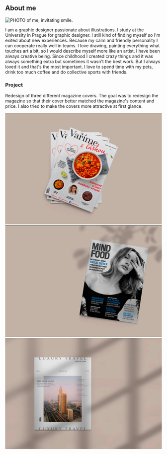 ## About me

![PHOTO of me, invitating smile.](niceme.PNG)

I am a graphic designer passionate about illustrations. I study at the University in Prague for graphic designer. I still kind of finding myself so I'm exited about new experiences. Because my calm and friendly personality I can cooperate really well in teams. I love drawing, painting everything what touches art a bit, so I would describe myself more like an artist. I have been always creative being. Since childhood I created crazy things and it was always something extra but sometimes it wasn't the best work. But I always loved it and that's the most important. I love to spend time with my pets, drink too much coffee and do collective sports with friends.

### Project

Redesign of three different magazine covers.
The goal was to redesign the magazine so that their cover better matched the magazine's content and price. I also tried to make the covers more attractive at first glance.

![cook](2.png)
![fashion](3.png)
![travel](1.png)
